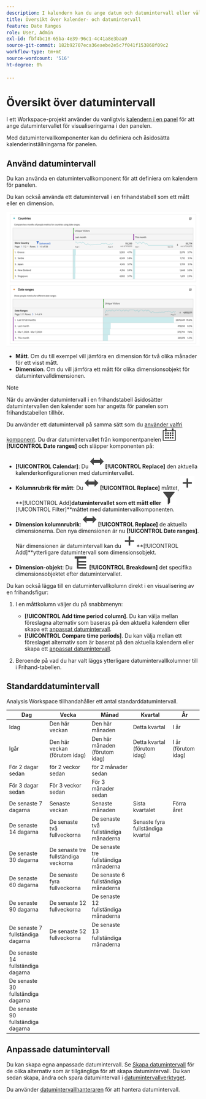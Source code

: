 ```yaml
---
description: I kalendern kan du ange datum och datumintervall eller välja en förinställning.
title: Översikt över kalender- och datumintervall
feature: Date Ranges
role: User, Admin
exl-id: fbf4bc18-65ba-4e39-96c1-4c41a8e3baa9
source-git-commit: 182b92707eca36eaebe2e5c7f041f153868f09c2
workflow-type: tm+mt
source-wordcount: '516'
ht-degree: 0%

---
```



# Översikt över datumintervall

I ett Workspace-projekt använder du vanligtvis [kalendern i en panel](/help/analyze/analysis-workspace/c-panels/panels.md#calendar) för att ange datumintervallet för visualiseringarna i den panelen.

Med datumintervallkomponenter kan du definiera och åsidosätta kalenderinställningarna för panelen.


## Använd datumintervall

Du kan använda en datumintervallkomponent för att definiera om kalendern för panelen.

Du kan också använda ett datumintervall i en frihandstabell som ett mått eller en dimension.

![Användning av datumintervall](assets/date-ranges-usage.png)

- **Mått**. Om du till exempel vill jämföra en dimension för två olika månader för ett visst mått.
- **Dimension**. Om du vill jämföra ett mått för olika dimensionsobjekt för datumintervalldimensionen.

>[!NOTE]
>
>När du använder datumintervall i en frihandstabell åsidosätter datumintervallen den kalender som har angetts för panelen som frihandstabellen tillhör.
>

Du använder ett datumintervall på samma sätt som du [använder valfri komponent](/help/analyze/analysis-workspace/components/analysis-workspace-components.md#analysis-workspace-components). Du drar datumintervallet från komponentpanelen ![Kalender](/help/assets/icons/Calendar.svg) **[!UICONTROL Date ranges]** och släpper komponenten på:

- **[!UICONTROL Calendar]**: Du ![Växlar](/help/assets/icons/Switch.svg) **[!UICONTROL Replace]** den aktuella kalenderkonfigurationen med datumintervallet.
- **Kolumnrubrik för mått**: Du ![Växlar](/help/assets/icons/Switch.svg) **[!UICONTROL Replace]** måttet, ![Lägg till ](/help/assets/icons/Add.svg)**[!UICONTROL Add]**datumintervallet som ett mått eller ![Filter](/help/assets/icons/Filter.svg)**[!UICONTROL Filter]**måttet med datumintervallkomponenten.
- **Dimension kolumnrubrik**: ![Byt](/help/assets/icons/Switch.svg) **[!UICONTROL Replace]** de aktuella dimensionerna. Den nya dimensionen är nu **[!UICONTROL Date ranges]**. När dimensionen är datumintervall kan du ![lägga till ](/help/assets/icons/Add.svg)**[!UICONTROL Add]**ytterligare datumintervall som dimensionsobjekt.
- **Dimension-objekt**: Du ![Bryter ned](/help/assets/icons/Breakdown.svg) **[!UICONTROL Breakdown]** det specifika dimensionsobjektet efter datumintervallet.

Du kan också lägga till en datumintervallkolumn direkt i en visualisering av en frihandsfigur:

1. I en måttkolumn väljer du på snabbmenyn:

   - **[!UICONTROL Add time period column]**. Du kan välja mellan föreslagna alternativ som baseras på den aktuella kalendern eller skapa ett [anpassat datumintervall](#custom-date-ranges).
   - **[!UICONTROL Compare time periods]**. Du kan välja mellan ett föreslaget alternativ som är baserat på den aktuella kalendern eller skapa ett [anpassat datumintervall](#custom-date-ranges).

1. Beroende på vad du har valt läggs ytterligare datumintervallkolumner till i Frihand-tabellen.

## Standarddatumintervall

Analysis Workspace tillhandahåller ett antal standarddatumintervall.


| Dag | Vecka | Månad | Kvartal | År |
|---|---|---|---|---|
| Idag | Den här veckan | Den här månaden | Detta kvartal | I år |
| Igår | Den här veckan (förutom idag) | Den här månaden (förutom idag) | Detta kvartal (förutom idag) | I år (förutom idag) |
| För 2 dagar sedan | för 2 veckor sedan | för 2 månader sedan |   |  |
| För 3 dagar sedan | För 3 veckor sedan | För 3 månader sedan |  | |
| De senaste 7 dagarna | Senaste veckan | Senaste månaden | Sista kvartalet | Förra året |
| De senaste 14 dagarna | De senaste två fullveckorna | De senaste två fullständiga månaderna | Senaste fyra fullständiga kvartal | |
| De senaste 30 dagarna | De senaste tre fullständiga veckorna | De senaste tre fullständiga månaderna | | |
| De senaste 60 dagarna | De senaste fyra fullveckorna | De senaste 6 fullständiga månaderna | | |
| De senaste 90 dagarna | De senaste 12 fullveckorna | De senaste 12 fullständiga månaderna | | |
| De senaste 7 fullständiga dagarna | De senaste 52 fullveckorna | De senaste 13 fullständiga månaderna | | |
| De senaste 14 fullständiga dagarna | | | | |
| De senaste 30 fullständiga dagarna | | | | |
| De senaste 90 fullständiga dagarna | | | | |

<table style="table-layout:fixed">

## Anpassade datumintervall

Du kan skapa egna anpassade datumintervall. Se [Skapa datumintervall](create.md) för de olika alternativ som är tillgängliga för att skapa datumintervall. Du kan sedan skapa, ändra och spara datumintervall i [datumintervallverktyget](create.md#date-range-builder).

Du använder [datumintervallhanteraren](manage.md) för att hantera datumintervall.



<!--
# Calendar and date ranges overview {#date-range}

>[!CONTEXTUALHELP]
>id="components_dateranges_endtime"
>title="End time"
>abstract="End times always include 59 seconds."



In the calendar, you can specify dates and date ranges, or select a preset.


>[!BEGINSHADEBOX]

See ![VideoCheckedOut](/help/assets/icons/VideoCheckedOut.svg) [Calendar and date ranges overview](https://video.tv.adobe.com/v/23973?quality=12&learn=on){target="_blank"} for a demo video.

>[!ENDSHADEBOX]


Calendar selections apply at the panel level, but you have the option to apply them to all panels. When you click a date range in Workspace, the interface displays the current calendar month and the previous calendar month. You can adjust these two calendars by clicking the right and left arrows in each respective upper corner.

![Calendar](assets/aw_calendar2.png){width="60%"} 

## Select and apply date ranges {#select-apply}

The first click on a calendar starts a date range selection. The second click completes a date range selection, which becomes highlighted. If the `Shift` key is held down (or right-click is used), it appends to the currently selected range.

You can also drag dates (and time dimensions) into a Workspace project. You can select specific days, weeks, months, years, or a rolling date.

[Using Date Ranges and Calendar in Analysis Workspace](https://experienceleague.adobe.com/docs/analytics-learn/tutorials/analysis-workspace/calendar-and-date-ranges/using-dates-in-analysis-workspace.html) (4:07)

| Setting | Description |
|--- |--- |
|Selected Days|Selected days/weeks/months/years.|
|Make date range components relative to panel calendar| If disabled, any date range components used within a table, visualization, or panel drop zone override the panel calendar. <p>If enabled, any date range components used within a table, visualization, or panel drop zone are in relation to the panel date range. For example, if the panel date range is set to November 1 through November 30, and a Last Week date range component is used in a freeform table, the information in the freeform table refers to the last week in October. |
|Use rolling dates| Rolling dates allow you to generate a dynamic report that looks forward or backward for a set period of time based on when you ran the report. For example, if you want to report on all Orders placed "Last Month" (based on the Created Date field) and ran that report in December, you'd see orders placed in November. If you ran that same report in January, you'd see orders placed in December.<ul><li>**[!UICONTROL Date Preview]**: Indicates what time period the rolling calendar encompasses.</li><li>**[!UICONTROL Start]**: You can choose among current day, current week, current month, current quarter, current year.</li><li>**[!UICONTROL End]**: You can choose among current day, current week, current month, current quarter, current year.</li></ul>To view an example, see [Custom date ranges](/help/analyze/analysis-workspace/components/calendar-date-ranges/custom-date-ranges.md). <br>Selected by default.|
|Date Range|Lets you pick a preset date range. Last 30 days is the default. **[!UICONTROL This week/month/quarter/year (excluding today)]** lets you choose from date ranges that do not include partial-day data from today.|
|Apply to All Panels|Lets you not only change the selected date range for the current panel, but also for all other panels within the project.|
|Apply|Applies the date range to this panel only.|

## About relative panel date ranges {#relative-panel-dates}

If you're working in Workspace, you can make the date range components relative to the panel calendar. 
Three common use cases where you'll see relative panel dates take effect are Combo charts, Key metrics summary, and Freeform table date ranges.

To use relative panel date ranges

1. Select the **Workspace** tab.
1. Select **Blank project**.
1. Add dimensions, metrics, and segments from the left rail. 
1. Click the panel date range field to toggle the relative panel date range setting.
1. Select **Make date range components relative to panel calendar**.
    * Select the option to make the date range components relative to the panel calendar.
        If relative dates are selected, then rolling dates will be based on the start date of the panel calendar and not today's date.
    * If this option isn't selected, then rolling dates will be based on today's date.

    ![relative panel dates](assets/relative-date-selected.png){width="60%"} 

1. Click **Apply**.
    The relative dates are shown in the upper-right.

    ![relative dates in freeform ](assets/relative-date-range1.png)

## Guidelines for relative panel date ranges {#guidelines}

Keep in mind the following guidelines when using relative panel date ranges.

### Formulas and relative date ranges {#formula-relative-dates}

If you have relative dates selected, all date formulas will use the panel's start date as the starting point.

### Custom calendars and relative date ranges {#custom-calendar-formulas}

When you use a week-based custom calendar and you add months or years, the formula calculates the offset of the day in the given period. The actual date may be different because of the offset. The formula chooses the day landing in the same place in the custom calendar. For example, the third Friday of the third week in a custom calendar.

### About segments that use rolling dates and relative panel date ranges {#segments-relative-dates}

If you build a segment or use a segment with a rolling date, for example, the Last 7 Days or the Last 2 Weeks, and you click on the segment preview, it will start the rolling date from *Today* instead of the panel start date. As a result the preview for the segment will not match when you actually use the segment in the table. The preview is impacted, not the segment itself. 

## Guidelines for panel date ranges and previews {#guidelines-panel-dates}

* Starting with the February release, component and data previews will be based on the panel date range and not the last 90 days. 
* All components listed in the left rail will be available based on the panel date range. 
* All date previews in the segment and calculated metric builders will be based on the panel date range (unless accessed from the component managers, which do not have an associated panel, they will still be based on the last 90 days). 
* Any data previews will display data or components based on the panel date range.

-->